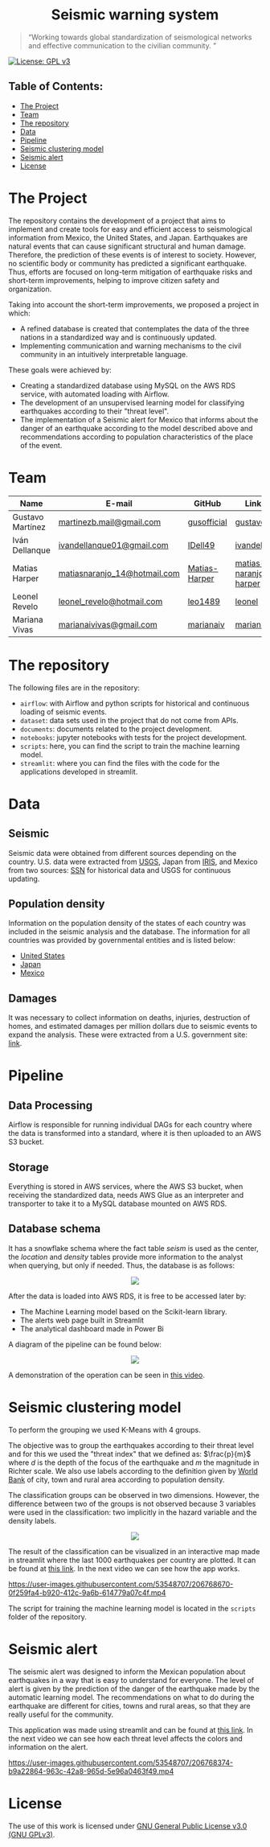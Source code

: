 <h1 align="center"> Seismic warning system </h1>

> “Working towards global standardization of seismological networks and effective communication to the civilian community. ”

[![License: GPL v3](https://img.shields.io/badge/License-GPLv3-blue.svg)](https://www.gnu.org/licenses/gpl-3.0)

 **Table of Contents:**
 ---

- [The Project ](#the-project-)
- [Team ](#team-)
- [The repository](#the-repository)
- [Data](#data)
- [Pipeline](#pipeline)
- [Seismic clustering model](#seismic-clustering-model)
- [Seismic alert](#seismic-alert)
- [License](#license)

# The Project <a name="proyecto"></a>

The repository contains the development of a project that aims to implement and create tools for easy and efficient access to seismological information from Mexico, the United States, and Japan. Earthquakes are natural events that can cause significant structural and human damage. Therefore, the prediction of these events is of interest to society. However, no scientific body or community has predicted a significant earthquake. Thus, efforts are focused on long-term mitigation of earthquake risks and short-term improvements, helping to improve citizen safety and organization.

Taking into account the short-term improvements, we proposed a project in which:

- A refined database is created that contemplates the data of the three nations in a standardized way and is continuously updated.
- Implementing communication and warning mechanisms to the civil community in an intuitively interpretable language.
  
These goals were achieved by:
- Creating a standardized database using MySQL on the AWS RDS service, with automated loading with Airflow.
- The development of an unsupervised learning model for classifying earthquakes according to their "threat level".
- The implementation of a Seismic alert for Mexico that informs about the danger of an earthquake according to the model described above and recommendations according to population characteristics of the place of the event.

# Team <a name="equipo"></a>
|Name        | E-mail                | GitHub                                          | Linkedin|
|----------------|----------------------------|-------------------------------------------------|---------|
|Gustavo Martínez|martinezb.mail@gmail.com    |[gusofficial](https://github.com/gusofficial)    |[gustavo](https://www.linkedin.com/in/gustavo-mart%C3%ADnez-b8027a65/)|
|Iván Dellanque  |ivandellanque01@gmail.com   |[IDell49](https://github.com/IDell49)            |[ivandellanque](https://www.linkedin.com/in/ivandellanque/)|
|Matias Harper   |matiasnaranjo_14@hotmail.com|[Matias-Harper](https://github.com/Matias-Harper)|[matias-naranjo-harper](https://www.linkedin.com/in/matias-naranjo-harper/)|
|Leonel Revelo   |leonel_revelo@hotmail.com   |[leo1489](https://github.com/leo1489)            |[leonel](https://www.linkedin.com/in/leonel-revelo-tobar-516984213/)|
|Mariana Vivas   |marianaivivas@gmail.com     |[marianaiv](https://github.com/marianaiv)        |[marianaiv](https://www.linkedin.com/in/marianaiv/)|

# The repository<a name="repo"></a>
The following files are in the repository:
- `airflow`: with Airflow and python scripts for historical and continuous loading of seismic events.
- `dataset`: data sets used in the project that do not come from APIs.
- `documents`: documents related to the project development.
- `notebooks`: jupyter notebooks with tests for the project development.
- `scripts`: here, you can find the script to train the machine learning model.
- `streamlit`: where you can find the files with the code for the applications developed in streamlit.
# Data<a name="datos"></a>
## Seismic
Seismic data were obtained from different sources depending on the country. U.S. data were extracted from [USGS](https://earthquake.usgs.gov), Japan from [IRIS](https://www.iris.edu/hq/), and Mexico from two sources: [SSN](http://www.ssn.unam.mx) for historical data and USGS for continuous updating.
## Population density
Information on the population density of the states of each country was included in the seismic analysis and the database. The information for all countries was provided by governmental entities and is listed below:
- [United States](https://www.census.gov/programs-surveys/popest/data/tables.html)
- [Japan](https://www.citypopulation.de/en/japan/cities/)
- [Mexico](https://en.www.inegi.org.mx/app/tabulados/interactivos/?pxq=Poblacion_Poblacion_07_9373f1b6-e6bd-409e-a44d-0c55485df94f)
## Damages
It was necessary to collect information on deaths, injuries, destruction of homes, and estimated damages per million dollars due to seismic events to expand the analysis. These were extracted from a U.S. government site: [link](https://www.usa.gov/government-works/).
# Pipeline<a name="pipeline"></a>
## Data Processing
Airflow is responsible for running individual DAGs for each country where the data is transformed into a standard, where it is then uploaded to an AWS S3 bucket.
## Storage
Everything is stored in AWS services, where the AWS S3 bucket, when receiving the standardized data, needs AWS Glue as an interpreter and transporter to take it to a MySQL database mounted on AWS RDS.
## Database schema
It has a snowflake schema where the fact table *seism* is used as the center, the *location* and *density* tables provide more information to the analyst when querying, but only if needed. Thus, the database is as follows:

<p align="center">
  <img src="figuras/database.png" />
</p>

After the data is loaded into AWS RDS, it is free to be accessed later by:
- The Machine Learning model based on the Scikit-learn library.
- The alerts web page built in Streamlit
- The analytical dashboard made in Power Bi

A diagram of the pipeline can be found below:
<p align="center">
  <img src="figuras/pipeline.png" />
</p>

A demonstration of the operation can be seen in [this video](https://www.youtube.com/watch?v=NQzYlH-22zY).

# Seismic clustering model<a name="modelo"></a>
To perform the grouping we used K-Means with 4 groups.

The objective was to group the earthquakes according to their threat level and for this we used the "threat index" that we defined as: $\frac{p}{m}$ where *d* is the depth of the focus of the earthquake and *m* the magnitude in Richter scale. We also use labels according to the definition given by [World Bank](https://blogs.worldbank.org/sustainablecities/how-do-we-define-cities-towns-and-rural-areas) of city, town and rural area according to population density.

The classification groups can be observed in two dimensions. However, the difference between two of the groups is not observed because 3 variables were used in the classification: two implicitly in the hazard variable and the density labels.

<p align="center">
  <img src="figuras/groups_en.png" />
</p>

The result of the classification can be visualized in an interactive map made in streamlit where the last 1000 earthquakes per country are plotted. It can be found at [this link](https://seismap.streamlit.app/). In the next video we can see how the app works.

https://user-images.githubusercontent.com/53548707/206768670-0f259fa4-b920-412c-9a6b-614779a07c4f.mp4

The script for training the machine learning model is located in the `scripts` folder of the repository.
# Seismic alert<a name="alerta"></a>
The seismic alert was designed to inform the Mexican population about earthquakes in a way that is easy to understand for everyone. The level of alert is given by the prediction of the danger of the earthquake made by the automatic learning model. The recommendations on what to do during the earthquake are different for cities, towns and rural areas, so that they are really useful for the community.

This application was made using streamlit and can be found at [this link](alertasismicamexico.streamlit.app). In the next video we can see how each threat level affects the colors and information on the alert.

https://user-images.githubusercontent.com/53548707/206768374-b9a22864-963c-42a8-965d-5e96a0463f49.mp4

# License<a name="licencia"></a>

The use of this work is licensed under [GNU General Public License v3.0 (GNU GPLv3)](https://choosealicense.com/licenses/gpl-3.0/).
